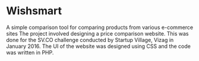 # Wishsmart
A simple comparison tool for comparing products from various e-commerce sites
The project involved designing a price comparison website. This was done for the SV.CO challenge conducted by Startup Village, Vizag in January 2016. The UI of the website was designed using CSS and the code was written in PHP.
